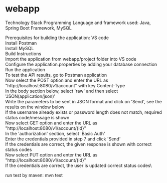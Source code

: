 # webapp
Technology Stack
Programming Language and framework used: Java, Spring Boot Framework, MySQL

Prerequisites for building the application:
VS code\
Install Postman\
Install MySQL\
Build Instructions\
Import the application from webapp/project folder into VS code\
Configure the application.properties by adding your database connection\
Run the application\
To test the API results, go to Postman application\
Now select the POST option and enter the URL as "http://localhost:8080/v1/account" with key Content-Type\
In the body section below, select 'raw' and then select 'JSON(application/json)'\
Write the parameters to be sent in JSON format and click on 'Send', see the results on the window below\
If the username already exists or password length does not match, required status code/message is shown\
Now select GET option and enter the URL as "http://localhost:8080/v1/account/{id}"\
In the 'authorization' section, select 'Basic Auth'\
Enter the credentials provided in step 7 and click 'Send'\
If the credentials are correct, the given response is shown with correct status codes\
Now select PUT option and enter the URL as "http://localhost:8080/v1/account/{id}"\
If the credentials are correct, the user is updated correct status codes\

run test by maven: mvn test
